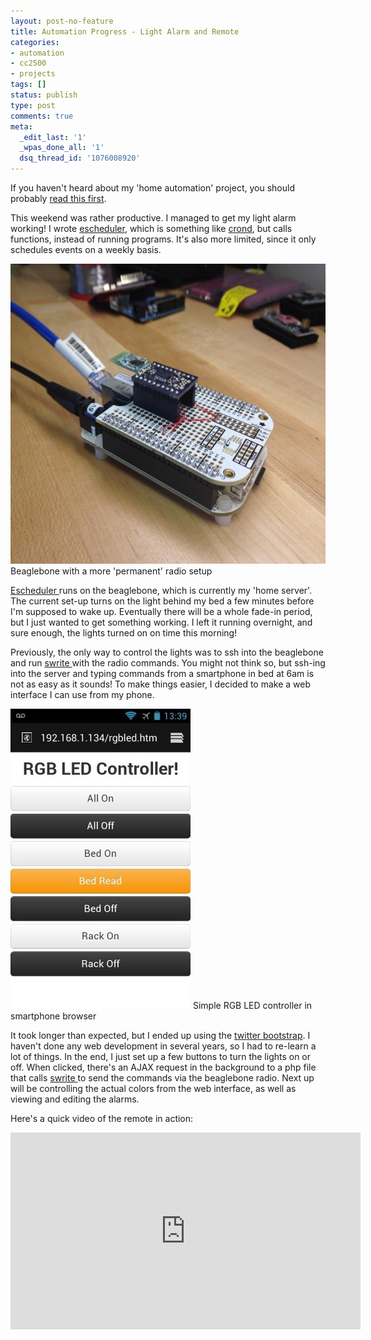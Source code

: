 ```yaml
---
layout: post-no-feature
title: Automation Progress - Light Alarm and Remote
categories:
- automation
- cc2500
- projects
tags: []
status: publish
type: post
comments: true
meta:
  _edit_last: '1'
  _wpas_done_all: '1'
  dsq_thread_id: '1076008920'
---
```

If you haven't heard about my 'home automation' project, you should probably <a title="Beginnings of Home(ok, apartment) Automation" href="http://alvarop.com/2013/02/beginnings-of-homeok-apartment-automation/">read this first</a>.

This weekend was rather productive. I managed to get my light alarm working! I wrote <a href="https://github.com/alvarop/pc/tree/master/projects/escheduler">escheduler</a>, which is something like <a href="http://en.wikipedia.org/wiki/Cron">crond</a>, but calls functions, instead of running programs. It's also more limited, since it only schedules events on a weekly basis.

<a href="/images/wp/65507_10100403377480335_1815842229_n.jpg"><img class="size-large wp-image-325" alt="Beaglebone with a more 'permanent' radio setup" src="/images/wp/65507_10100403377480335_1815842229_n-640x480.jpg" width="640" height="480" /></a> Beaglebone with a more 'permanent' radio setup

<a href="https://github.com/alvarop/pc/tree/master/projects/escheduler">Escheduler </a>runs on the beaglebone, which is currently my 'home server'. The current set-up turns on the light behind my bed a few minutes before I'm supposed to wake up. Eventually there will be a whole fade-in period, but I just wanted to get something working. I left it running overnight, and sure enough, the lights turned on on time this morning!

Previously, the only way to control the lights was to ssh into the beaglebone and run <a href="https://github.com/alvarop/pc/tree/master/projects/swrite">swrite </a>with the radio commands. You might not think so, but ssh-ing into the server and typing commands from a smartphone in bed at 6am is not as easy as it sounds! To make things easier, I decided to make a web interface I can use from my phone.

<a href="/images/wp/BCxhqsqCIAMK9pT.jpg"><img class="size-large wp-image-323" alt="Simple RGB LED controller in smartphone browser" src="/images/wp/BCxhqsqCIAMK9pT-288x480.jpg" width="288" height="480" /></a> Simple RGB LED controller in smartphone browser

It took longer than expected, but I ended up using the <a href="http://twitter.github.com/bootstrap/">twitter bootstrap</a>. I haven't done any web development in several years, so I had to re-learn a lot of things. In the end, I just set up a few buttons to turn the lights on or off. When clicked, there's an AJAX request in the background to a php file that calls <a href="https://github.com/alvarop/pc/tree/master/projects/swrite">swrite </a>to send the commands via the beaglebone radio. Next up will be controlling the actual colors from the web interface, as well as viewing and editing the alarms.

Here's a quick video of the remote in action:

<div align="center"><iframe src="http://www.youtube.com/embed/kFFxp2S3pJk" height="315" width="560" allowfullscreen="" frameborder="0"></iframe></div>
